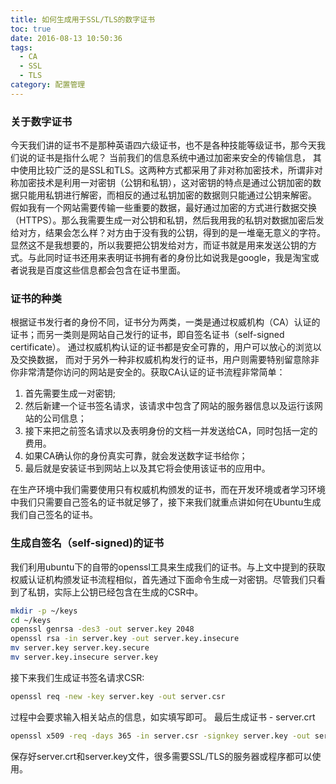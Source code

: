 ```yaml
---
title: 如何生成用于SSL/TLS的数字证书
toc: true
date: 2016-08-13 10:50:36
tags:
  - CA
  - SSL
  - TLS
category: 配置管理
---
```

### 关于数字证书
今天我们讲的证书不是那种英语四六级证书，也不是各种技能等级证书，那今天我们说的证书是指什么呢？
当前我们的信息系统中通过加密来安全的传输信息， 其中使用比较广泛的是SSL和TLS。这两种方式都采用了非对称加密技术，所谓非对称加密技术是利用一对密钥（公钥和私钥），这对密钥的特点是通过公钥加密的数据只能用私钥进行解密，而相反的通过私钥加密的数据则只能通过公钥来解密。
假如我有一个网站需要传输一些重要的数据，最好通过加密的方式进行数据交换（HTTPS）。那么我需要生成一对公钥和私钥，然后我用我的私钥对数据加密后发给对方，结果会怎么样？对方由于没有我的公钥，得到的是一堆毫无意义的字符。显然这不是我想要的，所以我要把公钥发给对方，而证书就是用来发送公钥的方式。与此同时证书还用来表明证书拥有者的身份比如说我是google，我是淘宝或者说我是百度这些信息都会包含在证书里面。
### 证书的种类
根据证书发行者的身份不同，证书分为两类，一类是通过权威机构（CA）认证的证书；而另一类则是网站自己发行的证书，即自签名证书（self-signed certificate）。 通过权威机构认证的证书都是安全可靠的，用户可以放心的浏览以及交换数据， 而对于另外一种非权威机构发行的证书，用户则需要特别留意除非你非常清楚你访问的网站是安全的。获取CA认证的证书流程非常简单：

1. 首先需要生成一对密钥;
2. 然后新建一个证书签名请求，该请求中包含了网站的服务器信息以及运行该网站的公司信息；
3. 接下来把之前签名请求以及表明身份的文档一并发送给CA，同时包括一定的费用。
4. 如果CA确认你的身份真实可靠，就会发送数字证书给你；
5. 最后就是安装证书到网站上以及其它将会使用该证书的应用中。

在生产环境中我们需要使用只有权威机构颁发的证书，而在开发环境或者学习环境中我们只需要自己签名的证书就足够了，接下来我们就重点讲如何在Ubuntu生成我们自己签名的证书。
### 生成自签名（self-signed)的证书
我们利用ubuntu下的自带的openssl工具来生成我们的证书。与上文中提到的获取权威认证机构颁发证书流程相似，首先通过下面命令生成一对密钥。尽管我们只看到了私钥，实际上公钥已经包含在生成的CSR中。
``` bash
mkdir -p ~/keys
cd ~/keys
openssl genrsa -des3 -out server.key 2048
openssl rsa -in server.key -out server.key.insecure
mv server.key server.key.secure
mv server.key.insecure server.key
```
接下来我们生成证书签名请求CSR:
``` bash
openssl req -new -key server.key -out server.csr
```
过程中会要求输入相关站点的信息，如实填写即可。
最后生成证书 - server.crt
``` bash
openssl x509 -req -days 365 -in server.csr -signkey server.key -out server.crt
```
保存好server.crt和server.key文件，很多需要SSL/TLS的服务器或程序都可以使用。
